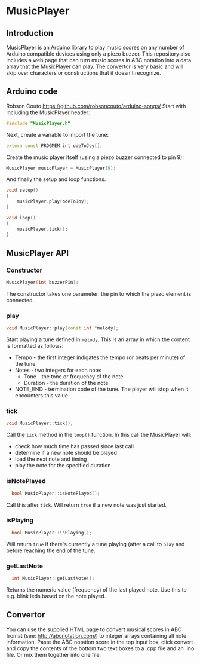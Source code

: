 # MusicPlayer
## Introduction
MusicPlayer is an Arduino library to play music scores on any number of Arduino compatible devices using only a piezo buzzer.
This repository also includes a web page that can turn music scores in ABC notation into a data array that the MusicPlayer can play.
The convertor is very basic and will skip over characters or constructions that it doesn't recognize.
## Arduino code
Robson Couto https://github.com/robsoncouto/arduino-songs/
Start with including the MusicPlayer header:
```C++
#include "MusicPlayer.h"
```
Next, create a variable to import the tune:
```C++
extern const PROGMEM int odeToJoy[];
```
Create the music player itself (using a piezo buzzer connected to pin 9):
```C++
MusicPlayer musicPlayer = MusicPlayer(9);
```
And finally the setup and loop functions.
```C++
void setup()
{
	musicPlayer.play(odeToJoy);
}

void loop()
{
	musicPlayer.tick();
}
```
## MusicPlayer API
### Constructor
```C++
MusicPlayer(int buzzerPin);
```
The constructor takes one parameter: the pin to which the piezo element is connected.
### play
```C++
void MusicPlayer::play(const int *melody);
```
Start playing a tune defined in `melody`. This is an array in which the content is formatted as follows:
- Tempo - the first integer indigates the tempo (or beats per minute) of the tune
- Notes - two integers for each note:
  - Tone - the tone or frequency of the note
  - Duration - the duration of the note
- NOTE_END - termination code of the tune. The player will stop when it encounters this value.
### tick
```C++
void MusicPlayer::tick();
```
Call the `tick` method in the `loop()` function. In this call the MusicPlayer will:
- check how much time has passed since last call
- determine if a new note should be played
- load the next note and timing
- play the note for the specified duration  
### isNotePlayed
```C++
  bool MusicPlayer::isNotePlayed();
```
Call this after `tick`. Will return `true` if a new note was just started.
### isPlaying
```C++
  bool MusicPlayer::isPlaying();
```
Will return `true` if there's currently a tune playing (after a call to `play` and before reaching the end of the tune.
### getLastNote
```C++
  int MusicPlayer::getLastNote();
```
Returns the numeric value (frequency) of the last played note. Use this to e.g. blink leds based on the note played.
## Convertor
You can use the supplied HTML page to convert musical scores in ABC fromat (see: http://abcnotation.com/) to integer arrays containing all note information.
Paste the ABC notation score in the top input box, click convert and copy the contents of the bottom two text boxes to a .cpp file and an .ino file.
Or mix them together into one file.